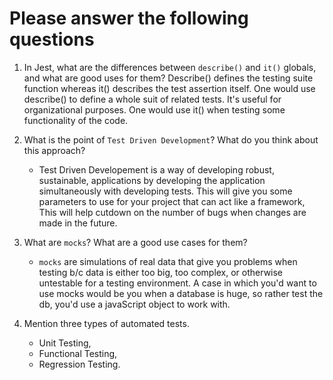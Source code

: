 # Please answer the following questions

1.  In Jest, what are the differences between `describe()` and `it()` globals, and what are good uses for them?
    Describe() defines the testing suite function whereas it() describes the test assertion itself.
    One would use describe() to define a whole suit of related tests. It's useful for organizational purposes.
    One would use it() when testing some functionality of the code.


2.  What is the point of `Test Driven Development`? What do you think about this approach?
     - Test Driven Developement is a way of developing robust, sustainable, applications by developing the application simultaneously with developing tests. This will give you some parameters to use for your project that can act like a framework, This will help cutdown on the number of bugs when changes are made in the future.


3.  What are `mocks`? What are a good use cases for them?
    - `mocks` are simulations of real data that give you problems when testing b/c data is either too big, too complex, or otherwise untestable for a testing environment. A case in which you'd want to use mocks would be you when a database is huge, so rather test the db, you'd use a javaScript object to work with.


4.  Mention three types of automated tests.
    - Unit Testing,
    - Functional Testing,
    - Regression Testing.
